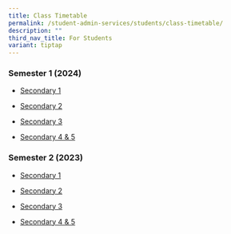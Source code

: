 ```yaml
---
title: Class Timetable
permalink: /student-admin-services/students/class-timetable/
description: ""
third_nav_title: For Students
variant: tiptap
---
```

<h3>Semester 1 (2024)</h3><ul data-tight="true" class="tight"><li><p><a href="/files/2024_Sem_1_Classes_29Dec_S1.pdf" rel="noopener noreferrer nofollow" target="_blank">Secondary 1</a></p></li><li><p><a href="/files/2024_Sem_1_Classes_29Dec_S2.pdf" rel="noopener noreferrer nofollow" target="_blank">Secondary 2</a></p></li><li><p><a href="/files/2024_Sem_1_Classes_29Dec_S3.pdf" rel="noopener noreferrer nofollow" target="_blank">Secondary 3</a></p></li><li><p><a href="/files/2024_Sem_1_Classes_29Dec_S4_5.pdf" rel="noopener noreferrer nofollow" target="_blank">Secondary 4 &amp; 5</a></p></li></ul><h3>Semester 2 (2023)</h3><ul data-tight="true" class="tight"><li><p><a href="/files/tt_2023_sem_2_23jun_s1.pdf" rel="noopener noreferrer nofollow" target="_blank">Secondary 1</a></p></li><li><p><a href="/files/tt_2023_sem_2_23jun_s2.pdf" rel="noopener noreferrer nofollow" target="_blank">Secondary 2</a></p></li><li><p><a href="/files/tt_2023_sem_2_23jun_s3.pdf" rel="noopener noreferrer nofollow" target="_blank">Secondary 3</a></p></li><li><p><a href="/files/tt_2023_sem_2_23jun_s4-5.pdf" rel="noopener noreferrer nofollow" target="_blank">Secondary 4 &amp; 5</a></p></li></ul><p></p>